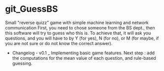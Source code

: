 # git_GuessBS
Small "reverse quizz" game with simple machine learning and network communication
First, you need to chose someone from the BS dept., then this software will try to guess who this is. To achieve that, it will ask you questions, and you will have to by Y (for yes), N (for no), or M (for maybe, if you are not sure or do not know the correct answer).
- Changelog - 
v0.1 _ Implementing basic game features. 
Next step : add the computations for the mean value of each question, and rule-based guessing.
